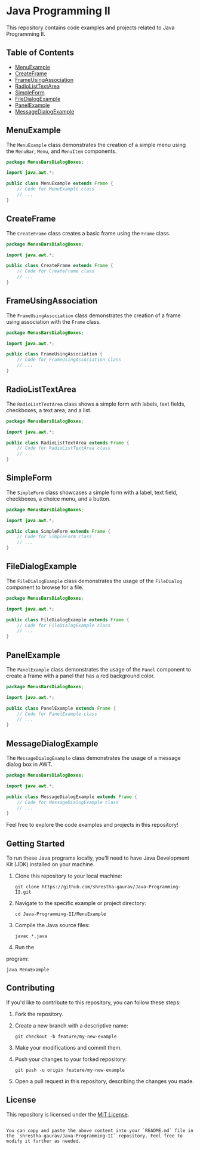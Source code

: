 
# Java Programming II

This repository contains code examples and projects related to Java Programming II.

## Table of Contents

- [MenuExample](#menuexample)
- [CreateFrame](#createframe)
- [FrameUsingAssociation](#frameusingassociation)
- [RadioListTextArea](#radiolisttextarea)
- [SimpleForm](#simpleform)
- [FileDialogExample](#filedialogexample)
- [PanelExample](#panelexample)
- [MessageDialogExample](#messagedialogexample)

## MenuExample

The `MenuExample` class demonstrates the creation of a simple menu using the `MenuBar`, `Menu`, and `MenuItem` components.

```java
package MenusBarsDialogBoxes;

import java.awt.*;

public class MenuExample extends Frame {
    // Code for MenuExample class
    // ...
}
```

## CreateFrame

The `CreateFrame` class creates a basic frame using the `Frame` class.

```java
package MenusBarsDialogBoxes;

import java.awt.*;

public class CreateFrame extends Frame {
    // Code for CreateFrame class
    // ...
}
```

## FrameUsingAssociation

The `FrameUsingAssociation` class demonstrates the creation of a frame using association with the `Frame` class.

```java
package MenusBarsDialogBoxes;

import java.awt.*;

public class FrameUsingAssociation {
    // Code for FrameUsingAssociation class
    // ...
}
```

## RadioListTextArea

The `RadioListTextArea` class shows a simple form with labels, text fields, checkboxes, a text area, and a list.

```java
package MenusBarsDialogBoxes;

import java.awt.*;

public class RadioListTextArea extends Frame {
    // Code for RadioListTextArea class
    // ...
}
```

## SimpleForm

The `SimpleForm` class showcases a simple form with a label, text field, checkboxes, a choice menu, and a button.

```java
package MenusBarsDialogBoxes;

import java.awt.*;

public class SimpleForm extends Frame {
    // Code for SimpleForm class
    // ...
}
```

## FileDialogExample

The `FileDialogExample` class demonstrates the usage of the `FileDialog` component to browse for a file.

```java
package MenusBarsDialogBoxes;

import java.awt.*;

public class FileDialogExample extends Frame {
    // Code for FileDialogExample class
    // ...
}
```

## PanelExample

The `PanelExample` class demonstrates the usage of the `Panel` component to create a frame with a panel that has a red background color.

```java
package MenusBarsDialogBoxes;

import java.awt.*;

public class PanelExample extends Frame {
    // Code for PanelExample class
    // ...
}
```

## MessageDialogExample

The `MessageDialogExample` class demonstrates the usage of a message dialog box in AWT.

```java
package MenusBarsDialogBoxes;

import java.awt.*;

public class MessageDialogExample extends Frame {
    // Code for MessageDialogExample class
    // ...
}
```

Feel free to explore the code examples and projects in this repository!

## Getting Started

To run these Java programs locally, you'll need to have Java Development Kit (JDK) installed on your machine.

1. Clone this repository to your local machine:
   ```
   git clone https://github.com/shrestha-gaurav/Java-Programming-II.git
   ```

2. Navigate to the specific example or project directory:
   ```
   cd Java-Programming-II/MenuExample
   ```

3. Compile the Java source files:
   ```
   javac *.java
   ```

4. Run the

 program:
   ```
   java MenuExample
   ```

## Contributing

If you'd like to contribute to this repository, you can follow these steps:

1. Fork the repository.
2. Create a new branch with a descriptive name:
   ```
   git checkout -b feature/my-new-example
   ```

3. Make your modifications and commit them.
4. Push your changes to your forked repository:
   ```
   git push -u origin feature/my-new-example
   ```

5. Open a pull request in this repository, describing the changes you made.

## License

This repository is licensed under the [MIT License](LICENSE).
```

You can copy and paste the above content into your `README.md` file in the `shrestha-gaurav/Java-Programming-II` repository. Feel free to modify it further as needed.
